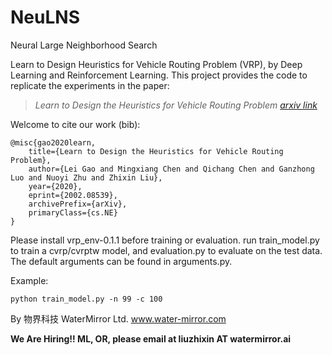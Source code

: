 # NeuLNS
Neural Large Neighborhood Search

Learn to Design Heuristics for Vehicle Routing Problem (VRP), by Deep Learning and Reinforcement Learning. This project provides the code to replicate the experiments in the paper:

> <cite> Learn to Design the Heuristics for Vehicle Routing Problem [arxiv link](https://arxiv.org/abs/2002.08539)</cite>

Welcome to cite our work (bib):

``` 
@misc{gao2020learn,
    title={Learn to Design the Heuristics for Vehicle Routing Problem},
    author={Lei Gao and Mingxiang Chen and Qichang Chen and Ganzhong Luo and Nuoyi Zhu and Zhixin Liu},
    year={2020},
    eprint={2002.08539},
    archivePrefix={arXiv},
    primaryClass={cs.NE}
}
```

Please install vrp_env-0.1.1 before training or evaluation. run train_model.py
to train a cvrp/cvrptw model, and evaluation.py to evaluate on the test data. The
default arguments can be found in arguments.py.

Example:
```
python train_model.py -n 99 -c 100
```
By 物界科技 WaterMirror Ltd. www.water-mirror.com

**We Are Hiring!! ML, OR, please email at liuzhixin AT watermirror.ai**
